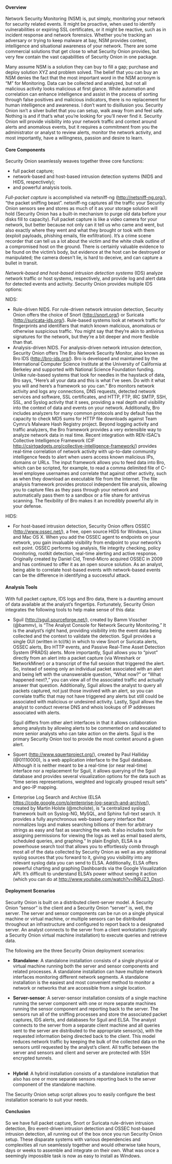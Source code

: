 #### Overview ####

Network Security Monitoring (NSM) is, put simply, monitoring your network for security related events. It might be proactive, when used to identify vulnerabilities or expiring SSL certificates, or it might be reactive, such as in incident response and network forensics. Whether you’re tracking an adversary or trying to keep malware at bay, NSM provides context, intelligence and situational awareness of your network. There are some commercial solutions that get close to what Security Onion provides, but very few contain the vast capabilities of Security Onion in one package.

Many assume NSM is a solution they can buy to fill a gap; purchase and deploy solution XYZ and problem solved. The belief that you can buy an NSM denies the fact that the most important word in the NSM acronym is “M” for Monitoring. Data can be collected and analyzed, but not all malicious activity looks malicious at first glance. While automation and correlation can enhance intelligence and assist in the process of sorting through false positives and malicious indicators, there is no replacement for human intelligence and awareness. I don’t want to disillusion you. Security Onion isn’t a silver bullet that you can setup, walk away from and feel safe. Nothing is and if that’s what you’re looking for you’ll never find it. Security Onion will provide visibility into your network traffic and context around alerts and anomalous events, but it requires a commitment from you the administrator or analyst to review alerts, monitor the network activity, and most importantly, have a willingness, passion and desire to learn.


#### Core Components ####

Security Onion seamlessly weaves together three core functions: 
* full packet capture;
* network-based and host-based intrusion detection systems (NIDS and HIDS, respectively);
* and powerful analysis tools.

_Full-packet capture_ is accomplished via netsniff-ng (http://netsniff-ng.org/), “the packet sniffing beast”.  netsniff-ng captures all the traffic your Security Onion sensors see and stores as much of it as your storage solution will hold (Security Onion has a built-in mechanism to purge old data before your disks fill to capacity). Full packet capture is like a video camera for your network, but better because not only can it tell us who came and went, but also exactly where they went and what they brought or took with them (exploit payloads, phishing emails, file exfiltration). It’s a crime scene recorder that can tell us a lot about the victim and the white chalk outline of a compromised host on the ground. There is certainly valuable evidence to be found on the victim’s body, but evidence at the host can be destroyed or manipulated; the camera doesn't lie, is hard to deceive, and can capture a bullet in transit.

_Network-based and host-based intrusion detection systems_ (IDS) analyze network traffic or host systems, respectively, and provide log and alert data for detected events and activity. Security Onion provides multiple IDS options:

NIDS:
  * Rule-driven NIDS. For rule-driven network intrusion detection, Security Onion offers the choice of Snort (http://snort.org/) or Suricata (http://suricata-ids.org/). Rule-based systems look at network traffic for fingerprints and identifiers that match known malicious, anomalous or otherwise suspicious traffic. You might say that they’re akin to antivirus signatures for the network, but they’re a bit deeper and more flexible than that.
  * Analysis-driven NIDS.  For analysis-driven network intrusion detection, Security Onion offers The Bro Network Security Monitor, also known as Bro IDS (http://bro-ids.org/). Bro is developed and maintained by the International Computer Science Institute at the University of California at Berkeley and supported with National Science Foundation funding. Unlike rule-based systems that look for needles in the haystack of data, Bro says, “Here’s all your data and this is what I’ve seen. Do with it what you will and here’s a framework so you can.” Bro monitors network activity and logs any connections, DNS requests, detected network services and software, SSL certificates, and HTTP, FTP, IRC SMTP, SSH, SSL, and Syslog activity that it sees, providing a real depth and visibility into the context of data and events on your network. Additionally, Bro includes analyzers for many common protocols and by default has the capacity to check MD5 sums for HTTP file downloads against Team Cymru’s Malware Hash Registry project.
Beyond logging activity and traffic analyzers, the Bro framework provides a very extensible way to analyze network data in real time. Recent integration with REN-ISAC’s Collective Intelligence Framework (CIF http://csirtgadgets.org/collective-intelligence-framework/) provides real-time correlation of network activity with up-to-date community intelligence feeds to alert when users access known malicious IPs, domains or URLs. The input framework allows you to feed data into Bro, which can be scripted, for example, to read a comma delimited file of C-level employee usernames and correlate that against other activity, such as when they download an executable file from the Internet. The file analysis framework provides protocol independent file analysis, allowing you to capture files as they pass through your network and automatically pass them to a sandbox or a file share for antivirus scanning. The flexibility of Bro makes it an incredibly powerful ally in your defense.

HIDS:
  * For host-based intrusion detection, Security Onion offers OSSEC (http://www.ossec.net/), a free, open source HIDS for Windows, Linux and Mac OS X. When you add the OSSEC agent to endpoints on your network, you gain invaluable visibility from endpoint to your network’s exit point. OSSEC performs log analysis, file integrity checking, policy monitoring, rootkit detection, real-time alerting and active response. Originally created by Daniel Cid, Trend-Micro acquired OSSEC in 2009 and has continued to offer it as an open source solution. As an analyst, being able to correlate host-based events with network-based events can be the difference in identifying a successful attack.


#### Analysis Tools ####

With full packet capture, IDS logs and Bro data, there is a daunting amount of data available at the analyst’s fingertips.  Fortunately, Security Onion integrates the following tools to help make sense of this data:

  * Sguil (http://sguil.sourceforge.net/), created by Bamm Visscher (@bammv), is “The Analyst Console for Network Security Monitoring.” It is the analyst’s right hand, providing visibility into the event data being collected and the context to validate the detection.  Sguil provides a single GUI (written in tcl/tk) in which to view Snort or Suricata alerts, OSSEC alerts, Bro HTTP events, and Passive Real-Time Asset Detection System (PRADS) alerts.  More importantly, Sguil allows you to “pivot” directly from an alert into a packet capture (via Wireshark or NetworkMiner) or a transcript of the full session that triggered the alert.  So, instead of seeing only an individual packet associated with an alert and being left with the unanswerable question, “What now?” or “What happened next?,” you can view all of the associated traffic and actually answer that question.  Additionally, Sguil allows the analyst to query all packets captured, not just those involved with an alert, so you can correlate traffic that may not have triggered any alerts but still could be associated with malicious or undesired activity.  Lastly, Sguil allows the analyst to conduct reverse DNS and whois lookups of IP addresses associated with alerts.

    Sguil differs from other alert interfaces in that it allows collaboration among analysts by allowing alerts to be commented on and escalated to more senior analysts who can take action on the alerts.  Sguil is the primary Security Onion tool to provide the most context around a given alert.

  * Squert (http://www.squertproject.org/), created by Paul Halliday (@01110000), is a web application interface to the Sguil database.  Although it is neither meant to be a real-time (or near real-time) interface nor a replacement for Sguil, it allows querying of the Sguil database and provides several visualization options for the data such as “time series representations, weighted and logically grouped result sets” and geo-IP mapping.

  * Enterprise Log Search and Archive (ELSA https://code.google.com/p/enterprise-log-search-and-archive/), created by Martin Holste (@mcholste), is “a centralized syslog framework built on Syslog-NG, MySQL, and Sphinx full-text search. It provides a fully asynchronous web-based query interface that normalizes logs and makes searching billions of them for arbitrary strings as easy and fast as searching the web. It also includes tools for assigning permissions for viewing the logs as well as email based alerts, scheduled queries, and graphing.” In plain English, ELSA is a powerhouse search tool that allows you to effortlessly comb through most all of the data collected by Security Onion as well as any additional syslog sources that you forward to it, giving you visibility into any relevant syslog data you can send to ELSA.  Additionally, ELSA offers powerful charting and graphing Dashboards via the Google Visualization API.  It’s difficult to understand ELSA’s power without seeing it action (which you can do at http://www.youtube.com/watch?v=INRJZ3_Dsyc).


#### Deployment Scenarios ####

Security Onion is built on a distributed client-server model.  A Security Onion “sensor” is the client and a Security Onion “server” is, well, the server.  The server and sensor components can be run on a single physical machine or virtual machine, or multiple sensors can be distributed throughout an infrastructure and configured to report back to a designated server.  An analyst connects to the server from a client workstation (typically a Security Onion virtual machine installation) to execute queries and retrieve data.

The following are the three Security Onion deployment scenarios:

  * **Standalone**:  A standalone installation consists of a single physical or virtual machine running both the server and sensor components and related processes.  A standalone installation can have multiple network interfaces monitoring different network segments.  A standalone installation is the easiest and most convenient method to monitor a network or networks that are accessible from a single location.

  * **Server-sensor**:  A server-sensor installation consists of a single machine running the server component with one or more separate machines running the sensor component and reporting back to the server.  The sensors run all of the sniffing processes and store the associated packet captures, IDS alerts, and databases for Sguil and ELSA.  The analyst connects to the server from a separate client machine and all queries sent to the server are distributed to the appropriate sensor(s), with the requested information being directed back to the client.  This model reduces network traffic by keeping the bulk of the collected data on the sensors until requested by the analyst’s client.  All traffic between the server and sensors and client and server are protected with SSH encrypted tunnels.<br/><br/>

  * **Hybrid**:  A hybrid installation consists of a standalone installation that also has one or more separate sensors reporting back to the server component of the standalone machine.

The Security Onion setup script allows you to easily configure the best installation scenario to suit your needs.

#### Conclusion ####

So we have full packet capture, Snort or Suricata rule-driven intrusion detection, Bro event-driven intrusion detection and OSSEC host-based intrusion detection, all running out of the box once you run Security Onion setup. These disparate systems with various dependencies and complexities all run seamlessly together and would otherwise take hours, days or weeks to assemble and integrate on their own. What was once a seemingly impossible task is now as easy to install as Windows.